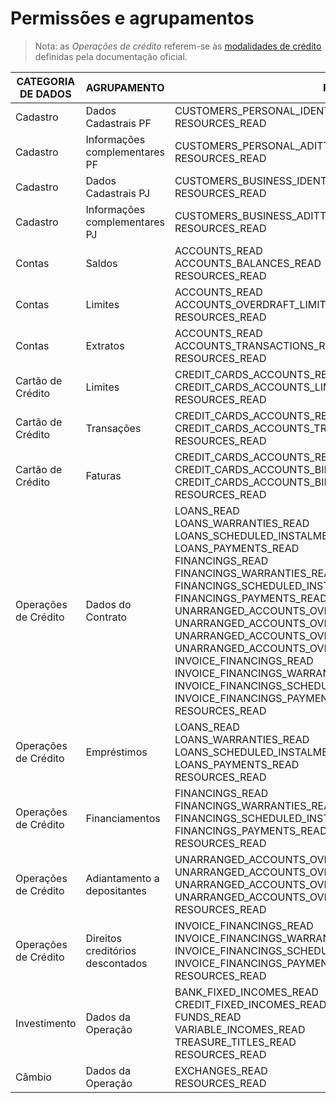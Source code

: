 # Permissões e agrupamentos

> Nota: as *Operações de crédito* referem-se às [modalidades de crédito](./modalidades-credito.md)
definidas pela documentação oficial.

| CATEGORIA DE DADOS | AGRUPAMENTO | PERMISSIONS |
|--------------------|-------------|-------------|
| Cadastro | Dados Cadastrais PF | CUSTOMERS_PERSONAL_IDENTIFICATIONS_READ<br>RESOURCES_READ |
| Cadastro | Informações complementares PF | CUSTOMERS_PERSONAL_ADITTIONALINFO_READ<br>RESOURCES_READ |
| Cadastro | Dados Cadastrais PJ | CUSTOMERS_BUSINESS_IDENTIFICATIONS_READ<br>RESOURCES_READ |
| Cadastro | Informações complementares PJ | CUSTOMERS_BUSINESS_ADITTIONALINFO_READ<br>RESOURCES_READ |
| Contas | Saldos | ACCOUNTS_READ<br>ACCOUNTS_BALANCES_READ<br>RESOURCES_READ |
| Contas | Limites | ACCOUNTS_READ<br>ACCOUNTS_OVERDRAFT_LIMITS_READ<br>RESOURCES_READ |
| Contas | Extratos | ACCOUNTS_READ<br>ACCOUNTS_TRANSACTIONS_READ<br>RESOURCES_READ |
| Cartão de Crédito | Limites | CREDIT_CARDS_ACCOUNTS_READ<br>CREDIT_CARDS_ACCOUNTS_LIMITS_READ<br>RESOURCES_READ |
| Cartão de Crédito | Transações | CREDIT_CARDS_ACCOUNTS_READ<br>CREDIT_CARDS_ACCOUNTS_TRANSACTIONS_READ<br>RESOURCES_READ |
| Cartão de Crédito | Faturas | CREDIT_CARDS_ACCOUNTS_READ<br>CREDIT_CARDS_ACCOUNTS_BILLS_READ<br>CREDIT_CARDS_ACCOUNTS_BILLS_TRANSACTIONS_READ<br>RESOURCES_READ |
| Operações de Crédito | Dados do Contrato | LOANS_READ<br>LOANS_WARRANTIES_READ<br>LOANS_SCHEDULED_INSTALMENTS_READ<br>LOANS_PAYMENTS_READ<br>FINANCINGS_READ<br>FINANCINGS_WARRANTIES_READ<br>FINANCINGS_SCHEDULED_INSTALMENTS_READ<br>FINANCINGS_PAYMENTS_READ<br>UNARRANGED_ACCOUNTS_OVERDRAFT_READ<br>UNARRANGED_ACCOUNTS_OVERDRAFT_WARRANTIES_READ<br>UNARRANGED_ACCOUNTS_OVERDRAFT_SCHEDULED_INSTALMENTS_READ<br>UNARRANGED_ACCOUNTS_OVERDRAFT_PAYMENTS_READ<br>INVOICE_FINANCINGS_READ<br>INVOICE_FINANCINGS_WARRANTIES_READ<br>INVOICE_FINANCINGS_SCHEDULED_INSTALMENTS_READ<br>INVOICE_FINANCINGS_PAYMENTS_READ<br>RESOURCES_READ |
| Operações de Crédito | Empréstimos | LOANS_READ<br>LOANS_WARRANTIES_READ<br>LOANS_SCHEDULED_INSTALMENTS_READ<br>LOANS_PAYMENTS_READ<br>RESOURCES_READ |
| Operações de Crédito | Financiamentos | FINANCINGS_READ<br>FINANCINGS_WARRANTIES_READ<br>FINANCINGS_SCHEDULED_INSTALMENTS_READ<br>FINANCINGS_PAYMENTS_READ<br>RESOURCES_READ |
| Operações de Crédito | Adiantamento a depositantes | UNARRANGED_ACCOUNTS_OVERDRAFT_READ<br>UNARRANGED_ACCOUNTS_OVERDRAFT_WARRANTIES_READ<br>UNARRANGED_ACCOUNTS_OVERDRAFT_SCHEDULED_INSTALMENTS_READ<br>UNARRANGED_ACCOUNTS_OVERDRAFT_PAYMENTS_READ<br>RESOURCES_READ |
| Operações de Crédito | Direitos creditórios descontados | INVOICE_FINANCINGS_READ<br>INVOICE_FINANCINGS_WARRANTIES_READ<br>INVOICE_FINANCINGS_SCHEDULED_INSTALMENTS_READ<br>INVOICE_FINANCINGS_PAYMENTS_READ<br>RESOURCES_READ |
| Investimento | Dados da Operação | BANK_FIXED_INCOMES_READ<br>CREDIT_FIXED_INCOMES_READ<br>FUNDS_READ<br>VARIABLE_INCOMES_READ<br>TREASURE_TITLES_READ<br>RESOURCES_READ |
| Câmbio       | Dados da Operação | EXCHANGES_READ<br>RESOURCES_READ |
